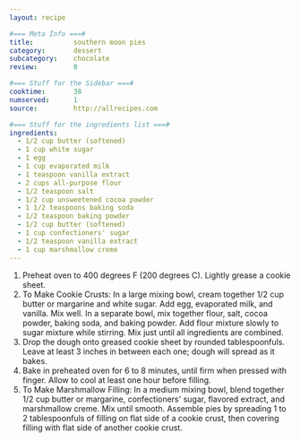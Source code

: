 ```yaml
---
layout: recipe

#=== Meta Info ===#
title: 			southern moon pies
category:		dessert
subcategory:	chocolate
review:			0

#=== Stuff for the Sidebar ===#
cooktime:		38
numserved:		1
source:			http://allrecipes.com

#=== Stuff for the ingredients list ===#
ingredients:
  - 1/2 cup butter (softened)
  - 1 cup white sugar
  - 1 egg
  - 1 cup evaporated milk
  - 1 teaspoon vanilla extract
  - 2 cups all-purpose flour
  - 1/2 teaspoon salt
  - 1/2 cup unsweetened cocoa powder
  - 1 1/2 teaspoons baking soda
  - 1/2 teaspoon baking powder
  - 1/2 cup butter (softened)
  - 1 cup confectioners' sugar
  - 1/2 teaspoon vanilla extract
  - 1 cup marshmallow creme
---
```


1. Preheat oven to 400 degrees F (200 degrees C). Lightly grease a cookie sheet.
2. To Make Cookie Crusts: In a large mixing bowl, cream together 1/2 cup butter or margarine and white sugar. Add egg, evaporated milk, and vanilla. Mix well. In a separate bowl, mix together flour, salt, cocoa powder, baking soda, and baking powder. Add flour mixture slowly to sugar mixture while stirring. Mix just until all ingredients are combined.
3. Drop the dough onto greased cookie sheet by rounded tablespoonfuls. Leave at least 3 inches in between each one; dough will spread as it bakes.
4. Bake in preheated oven for 6 to 8 minutes, until firm when pressed with finger. Allow to cool at least one hour before filling.
5. To Make Marshmallow Filling: In a medium mixing bowl, blend together 1/2 cup butter or margarine, confectioners' sugar, flavored extract, and marshmallow creme. Mix until smooth. Assemble pies by spreading 1 to 2 tablespoonfuls of filling on flat side of a cookie crust, then covering filling with flat side of another cookie crust.
